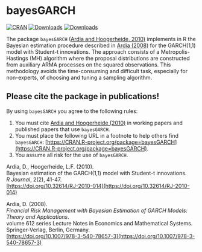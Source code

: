 # bayesGARCH
[![CRAN](http://www.r-pkg.org/badges/version/bayesGARCH)](https://cran.r-project.org/package=bayesGARCH) 
[![Downloads](http://cranlogs.r-pkg.org/badges/bayesGARCH?color=brightgreen)](https://www.r-pkg.org/pkg/bayesGARCH)
[![Downloads](http://cranlogs.r-pkg.org/badges/grand-total/bayesGARCH?color=brightgreen)](https://www.r-pkg.org/pkg/bayesGARCH)

The package `bayesGARCH` ([Ardia and Hoogerheide, 2010)](https://doi.org/10.32614/RJ-2010-014) implements in R 
the Bayesian estimation procedure described 
in [Ardia (2008)](https://doi.org/10.1007/978-3-540-78657-3) for the GARCH(1,1) model with Student-t innovations.
The approach consists of a Metropolis-Hastings (MH) algorithm where the proposal distributions
are constructed from auxiliary ARMA processes on the squared observations. This methodology 
avoids the time-consuming and difficult task, especially for non-experts, of choosing and tuning 
a sampling algorithm. 

## Please cite the package in publications!

By using `bayesGARCH` you agree to the following rules: 

1) You must cite [Ardia and Hoogerheide (2010)](https://doi.org/10.32614/RJ-2010-014) in working papers and published papers that use `bayesGARCH`.
2) You must place the following URL in a footnote to help others find `bayesGARCH`: [https://CRAN.R-project.org/package=bayesGARCH](https://CRAN.R-project.org/package=bayesGARCH). 
3) You assume all risk for the use of `bayesGARCH`.

Ardia, D., Hoogerheide, L.F. (2010).  
Bayesian estimation of the GARCH(1,1) model with Student-t innovations.  
_R Journal_, 2(2), 41-47.    
[https://doi.org/10.32614/RJ-2010-014](https://doi.org/10.32614/RJ-2010-014)    

Ardia, D. (2008).    
_Financial Risk Management with Bayesian Estimation of GARCH Models: Theory and Applications_.   
volume 612 series Lecture Notes in Economics and Mathematical Systems. Springer-Verlag, Berlin, Germany.    
[https://doi.org/10.1007/978-3-540-78657-3](https://doi.org/10.1007/978-3-540-78657-3)    
